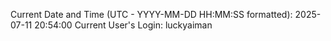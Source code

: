 Current Date and Time (UTC - YYYY-MM-DD HH:MM:SS formatted): 2025-07-11 20:54:00
Current User's Login: luckyaiman
